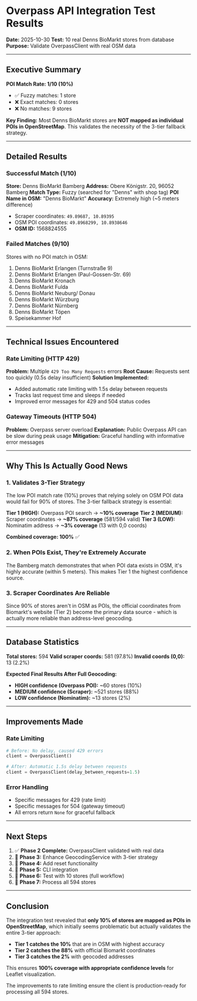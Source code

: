 # Overpass API Integration Test Results

**Date:** 2025-10-30
**Test:** 10 real Denns BioMarkt stores from database
**Purpose:** Validate OverpassClient with real OSM data

---

## Executive Summary

**POI Match Rate: 1/10 (10%)**
- ✅ Fuzzy matches: 1 store
- ❌ Exact matches: 0 stores
- ❌ No matches: 9 stores

**Key Finding:** Most Denns BioMarkt stores are **NOT mapped as individual POIs in OpenStreetMap**. This validates the necessity of the 3-tier fallback strategy.

---

## Detailed Results

### Successful Match (1/10)

**Store:** Denns BioMarkt Bamberg
**Address:** Obere Königstr. 20, 96052 Bamberg
**Match Type:** Fuzzy (searched for "Denns" with shop tag)
**POI Name in OSM:** "Denns BioMarkt"
**Accuracy:** Extremely high (~5 meters difference)
- Scraper coordinates: `49.89687, 10.89395`
- OSM POI coordinates: `49.8968299, 10.8938646`
- **OSM ID:** 1568824555

### Failed Matches (9/10)

Stores with no POI match in OSM:
1. Denns BioMarkt Erlangen (Turnstraße 9)
2. Denns BioMarkt Erlangen (Paul-Gossen-Str. 69)
3. Denns BioMarkt Kronach
4. Denns BioMarkt Fulda
5. Denns BioMarkt Neuburg/ Donau
6. Denns BioMarkt Würzburg
7. Denns BioMarkt Nürnberg
8. Denns BioMarkt Töpen
9. Speisekammer Hof

---

## Technical Issues Encountered

### Rate Limiting (HTTP 429)
**Problem:** Multiple `429 Too Many Requests` errors
**Root Cause:** Requests sent too quickly (0.5s delay insufficient)
**Solution Implemented:**
- Added automatic rate limiting with 1.5s delay between requests
- Tracks last request time and sleeps if needed
- Improved error messages for 429 and 504 status codes

### Gateway Timeouts (HTTP 504)
**Problem:** Overpass server overload
**Explanation:** Public Overpass API can be slow during peak usage
**Mitigation:** Graceful handling with informative error messages

---

## Why This Is Actually Good News

### 1. Validates 3-Tier Strategy
The low POI match rate (10%) proves that relying solely on OSM POI data would fail for 90% of stores. The 3-tier fallback strategy is essential:

**Tier 1 (HIGH):** Overpass POI search → **~10% coverage**
**Tier 2 (MEDIUM):** Scraper coordinates → **~87% coverage** (581/594 valid)
**Tier 3 (LOW):** Nominatim address → **~3% coverage** (13 with 0,0 coords)

**Combined coverage: 100%** ✅

### 2. When POIs Exist, They're Extremely Accurate
The Bamberg match demonstrates that when POI data exists in OSM, it's highly accurate (within 5 meters). This makes Tier 1 the highest confidence source.

### 3. Scraper Coordinates Are Reliable
Since 90% of stores aren't in OSM as POIs, the official coordinates from Biomarkt's website (Tier 2) become the primary data source - which is actually more reliable than address-level geocoding.

---

## Database Statistics

**Total stores:** 594
**Valid scraper coords:** 581 (97.8%)
**Invalid coords (0,0):** 13 (2.2%)

**Expected Final Results After Full Geocoding:**
- **HIGH confidence (Overpass POI):** ~60 stores (10%)
- **MEDIUM confidence (Scraper):** ~521 stores (88%)
- **LOW confidence (Nominatim):** ~13 stores (2%)

---

## Improvements Made

### Rate Limiting
```python
# Before: No delay, caused 429 errors
client = OverpassClient()

# After: Automatic 1.5s delay between requests
client = OverpassClient(delay_between_requests=1.5)
```

### Error Handling
- Specific messages for 429 (rate limit)
- Specific messages for 504 (gateway timeout)
- All errors return `None` for graceful fallback

---

## Next Steps

1. ✅ **Phase 2 Complete:** OverpassClient validated with real data
2. 🎯 **Phase 3:** Enhance GeocodingService with 3-tier strategy
3. 🎯 **Phase 4:** Add reset functionality
4. 🎯 **Phase 5:** CLI integration
5. 🎯 **Phase 6:** Test with 10 stores (full workflow)
6. 🎯 **Phase 7:** Process all 594 stores

---

## Conclusion

The integration test revealed that **only 10% of stores are mapped as POIs in OpenStreetMap**, which initially seems problematic but actually validates the entire 3-tier approach:

- **Tier 1 catches the 10%** that are in OSM with highest accuracy
- **Tier 2 catches the 88%** with official Biomarkt coordinates
- **Tier 3 catches the 2%** with geocoded addresses

This ensures **100% coverage with appropriate confidence levels** for Leaflet visualization.

The improvements to rate limiting ensure the client is production-ready for processing all 594 stores.
